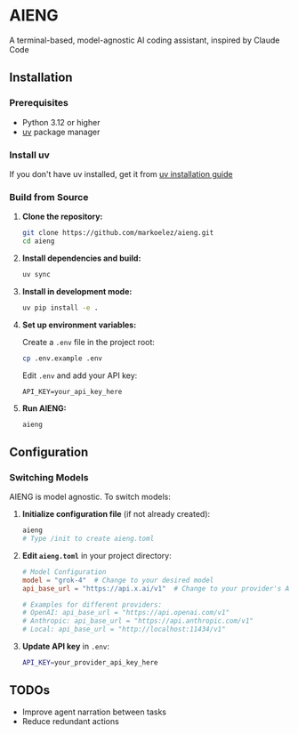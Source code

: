 # AIENG

A terminal-based, model-agnostic AI coding assistant, inspired by Claude Code

## Installation

### Prerequisites

- Python 3.12 or higher
- [uv](https://docs.astral.sh/uv/) package manager

### Install uv

If you don't have uv installed, get it from [uv installation guide](https://docs.astral.sh/uv/getting-started/installation/)

### Build from Source

1. **Clone the repository:**
   ```bash
   git clone https://github.com/markoelez/aieng.git
   cd aieng
   ```

2. **Install dependencies and build:**
   ```bash
   uv sync
   ```

3. **Install in development mode:**
   ```bash
   uv pip install -e .
   ```

4. **Set up environment variables:**
   
   Create a `.env` file in the project root:
   ```bash
   cp .env.example .env
   ```
   
   Edit `.env` and add your API key:
   ```
   API_KEY=your_api_key_here
   ```

5. **Run AIENG:**
   ```bash
   aieng
   ```

## Configuration

### Switching Models

AIENG is model agnostic. To switch models:

1. **Initialize configuration file** (if not already created):
   ```bash
   aieng
   # Type /init to create aieng.toml
   ```

2. **Edit `aieng.toml`** in your project directory:
   ```toml
   # Model Configuration
   model = "grok-4"  # Change to your desired model
   api_base_url = "https://api.x.ai/v1"  # Change to your provider's API endpoint
   
   # Examples for different providers:
   # OpenAI: api_base_url = "https://api.openai.com/v1"
   # Anthropic: api_base_url = "https://api.anthropic.com/v1"
   # Local: api_base_url = "http://localhost:11434/v1"
   ```

3. **Update API key** in `.env`:
   ```bash
   API_KEY=your_provider_api_key_here
   ```

## TODOs

- Improve agent narration between tasks
- Reduce redundant actions